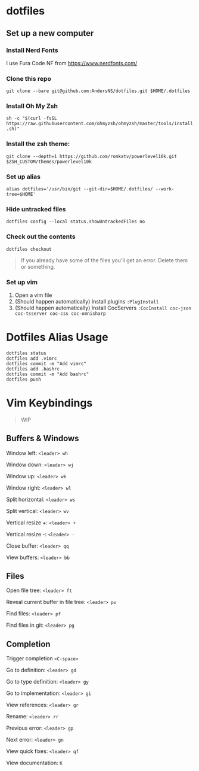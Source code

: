 # dotfiles

## Set up a new computer
### Install Nerd Fonts
I use Fura Code NF from https://www.nerdfonts.com/

### Clone this repo
`git clone --bare git@github.com:AndersNS/dotfiles.git $HOME/.dotfiles`

### Install Oh My Zsh
`sh -c "$(curl -fsSL https://raw.githubusercontent.com/ohmyzsh/ohmyzsh/master/tools/install.sh)"`

### Install the zsh theme:
`git clone --depth=1 https://github.com/romkatv/powerlevel10k.git $ZSH_CUSTOM/themes/powerlevel10k`

### Set up alias
`alias dotfiles='/usr/bin/git --git-dir=$HOME/.dotfiles/ --work-tree=$HOME'`

### Hide untracked files
`dotfiles config --local status.showUntrackedFiles no`

### Check out the contents
`dotfiles checkout`

> If you already have some of the files you'll get an error. Delete them or something. 

### Set up vim
1. Open a vim file
2. (Should happen automatically) Install plugins `:PlugInstall`
3. (Should happen automatically) Install CocServers `:CocInstall coc-json coc-tsserver coc-css coc-omnisharp`


# Dotfiles Alias Usage
```
dotfiles status
dotfiles add .vimrc
dotfiles commit -m "Add vimrc"
dotfiles add .bashrc
dotfiles commit -m "Add bashrc"
dotfiles push
```


# Vim Keybindings
> WIP
## Buffers & Windows
Window left: `<leader> wh` 

Window down: `<leader> wj` 

Window up: `<leader> wk` 

Window right: `<leader> wl` 

Split horizontal: `<leader> ws` 

Split vertical: `<leader> wv` 

Vertical resize +: `<leader> +`  

Vertical resize -: `<leader> -`  



Close buffer: `<leader> qq`


View buffers: `<leader> bb`


## Files
Open file tree: `<leader> ft`

Reveal current buffer in file tree: `<leader> pv`


Find files: `<leader> pf`

Find files in git: `<leader> pg`

## Completion
Trigger completion `<C-space>`


Go to definition: `<leader> gd`

Go to type definition: `<leader> gy`

Go to implementation: `<leader> gi`

View references: `<leader> gr`

Rename: `<leader> rr`

Previous error: `<leader> gp`

Next error: `<leader> gn`


View quick fixes: `<leader> qf`


View documentation: `K`
<!--stackedit_data:
eyJwcm9wZXJ0aWVzIjoiZXh0ZW5zaW9uczpcbiAgcHJlc2V0Oi
BnZm1cbiIsImhpc3RvcnkiOls5MTY2MTc4MjVdfQ==
-->